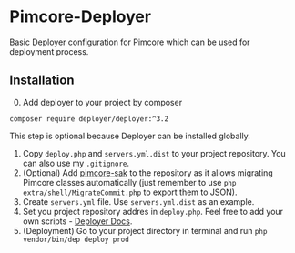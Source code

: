 # Pimcore-Deployer

Basic Deployer configuration for Pimcore which can be used for deployment process.

## Installation

0. Add deployer to your project by composer 
```
composer require deployer/deployer:^3.2
```
This step is optional because Deployer can be installed globally.
1. Copy `deploy.php` and `servers.yml.dist` to your project repository. You can also use my `.gitignore`.
2. (Optional) Add [pimcore-sak](https://github.com/DivanteLtd/pimcore-sak) to the repository as it allows migrating Pimcore classes
automatically (just remember to use `php extra/shell/MigrateCommit.php` to export them to JSON).
3. Create `servers.yml` file. Use `servers.yml.dist` as an example.
4. Set you project repository addres in `deploy.php`. Feel free to add your own scripts - [Deployer Docs](http://deployer.org/docs/getting-started).
5. (Deployment) Go to your project directory in terminal and run `php vendor/bin/dep deploy prod`

